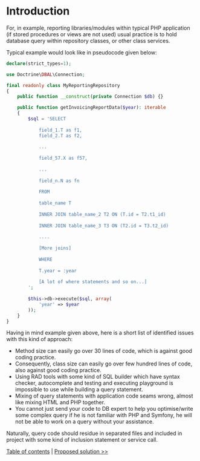 # Introduction

For, in example, reporting libraries/modules within typical PHP application (if stored procedures or views are not used)
usual practice is to hold database query within repository classes, or other class services.

Typical example would look like in pseudocode given below:

```php
declare(strict_types=1);

use Doctrine\DBAL\Connection;

final readonly class MyReportingRepository 
{
    public function __construct(private Connection $db) {}

    public function getInvoicingReportData($year): iterable
    {
        $sql = 'SELECT 
            
            field_1.T as f1,
            field_2.T as f2,
            
            ...
            
            field_57.X as f57,
            
            ...
            
            field_n.N as fn
            
            FROM 
            
            table_name T
            
            INNER JOIN table_name_2 T2 ON (T.id = T2.t1_id)
            
            INNER JOIN table_name_3 T3 ON (T2.id = T3.t2_id)
            
            ....
            
            [More joins]
            
            WHERE
            
            T.year = :year
            
            [A lot of where statements and so on...]                                           
        ';
        
        $this->db->execute($sql, array( 
            'year' => $year 
        ));            
    }
}
```

Having in mind example given above, here is a short list of identified issues with this kind of approach:

- Method size can easily go over 30 lines of code, which is against good coding practice.
- Consequently, class size can easily go over few hundred lines of code, also against good coding practice.
- Using RAD tools with some kind of SQL builder which have syntax checker, autocomplete and testing and executing
  playground is impossible to use while building a query statement.
- Mixing of query statements with application code seams wrong, almost like mixing HTML and PHP together.
- You cannot just send your code to DB expert to help you optimise/write some complex query if he is not familiar with
  PHP and Symfony, he will not be able to work on a query without your assistance.

Naturally, query code should residue in separated files and included in project with some kind of inclusion statement or
service call.

[Table of contents](index.md) | [Proposed solution >>](proposed-solution.md)
